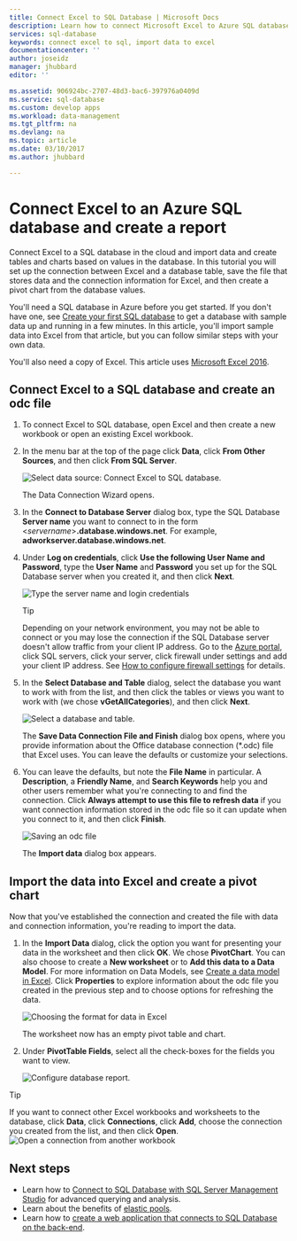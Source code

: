```yaml
---
title: Connect Excel to SQL Database | Microsoft Docs
description: Learn how to connect Microsoft Excel to Azure SQL database in the cloud. Import data into Excel for reporting and data exploration.
services: sql-database
keywords: connect excel to sql, import data to excel
documentationcenter: ''
author: joseidz
manager: jhubbard
editor: ''

ms.assetid: 906924bc-2707-48d3-bac6-397976a0409d
ms.service: sql-database
ms.custom: develop apps
ms.workload: data-management
ms.tgt_pltfrm: na
ms.devlang: na
ms.topic: article
ms.date: 03/10/2017
ms.author: jhubbard

---
```

# Connect Excel to an Azure SQL database and create a report

Connect Excel to a SQL database in the cloud and import data and create tables and charts based on values in the database. In this tutorial you will set up the connection between Excel and a database table, save the file that stores data and the connection information for Excel, and then create a pivot chart from the database values.

You'll need a SQL database in Azure before you get started. If you don't have one, see [Create your first SQL database](sql-database-get-started-portal.md) to get a database with sample data up and running in a few minutes. In this article, you'll import sample data into Excel from that article, but you can follow similar steps with your own data.

You'll also need a copy of Excel. This article uses [Microsoft Excel 2016](https://products.office.com/).

## Connect Excel to a SQL database and create an odc file
1. To connect Excel to SQL database, open Excel and then create a new workbook or open an existing Excel workbook.
2. In the menu bar at the top of the page click **Data**, click **From Other Sources**, and then click **From SQL Server**.
   
   ![Select data source: Connect Excel to SQL database.](./media/sql-database-connect-excel/excel_data_source.png)
   
   The Data Connection Wizard opens.
3. In the **Connect to Database Server** dialog box, type the SQL Database **Server name** you want to connect to in the form <*servername*>**.database.windows.net**. For example, **adworkserver.database.windows.net**.
4. Under **Log on credentials**, click **Use the following User Name and Password**, type the **User Name** and **Password** you set up for the SQL Database server when you created it, and then click **Next**.
   
   ![Type the server name and login credentials](./media/sql-database-connect-excel/connect-to-server.png)
   
   > [!TIP]
   > Depending on your network environment, you may not be able to connect or you may lose the connection if the SQL Database server doesn't allow traffic from your client IP address. Go to the [Azure portal](https://portal.azure.com/), click SQL servers, click your server, click firewall under settings and add your client IP address. See [How to configure firewall settings](sql-database-configure-firewall-settings.md) for details.
   > 
   > 
5. In the **Select Database and Table** dialog, select the database you want to work with from the list, and then click the tables or views you want to work with (we chose **vGetAllCategories**), and then click **Next**.
   
    ![Select a database and table.](./media/sql-database-connect-excel/select-database-and-table.png)
   
    The **Save Data Connection File and Finish** dialog box opens, where you provide information about the Office database connection (*.odc) file that Excel uses. You can leave the defaults or customize your selections.
6. You can leave the defaults, but note the **File Name** in particular. A **Description**, a **Friendly Name**, and **Search Keywords** help you and other users remember what you're connecting to and find the connection. Click **Always attempt to use this file to refresh data** if you want connection information stored in the odc file so it can update when you connect to it, and then click **Finish**.
   
    ![Saving an odc file](./media/sql-database-connect-excel/save-odc-file.png)
   
    The **Import data** dialog box appears.

## Import the data into Excel and create a pivot chart
Now that you've established the connection and created the file with data and connection information, you're reading to import the data.

1. In the **Import Data** dialog, click the option you want for presenting your data in the worksheet and then click **OK**. We chose **PivotChart**. You can also choose to create a **New worksheet** or to **Add this data to a Data Model**. For more information on Data Models, see [Create a data model in Excel](https://support.office.com/article/Create-a-Data-Model-in-Excel-87E7A54C-87DC-488E-9410-5C75DBCB0F7B). Click **Properties** to explore information about the odc file you created in the previous step and to choose options for refreshing the data.
   
    ![Choosing the format for data in Excel](./media/sql-database-connect-excel/import-data.png)
   
    The worksheet now has an empty pivot table and chart.
2. Under **PivotTable Fields**, select all the check-boxes for the fields you want to view.
   
    ![Configure database report.](./media/sql-database-connect-excel/power-pivot-results.png)

> [!TIP]
> If you want to connect other Excel workbooks and worksheets to the database, click **Data**, click **Connections**, click **Add**, choose the connection you created from the list, and then click **Open**.
> ![Open a connection from another workbook](./media/sql-database-connect-excel/open-from-another-workbook.png)
> 
> 

## Next steps
* Learn how to [Connect to SQL Database with SQL Server Management Studio](sql-database-connect-query-ssms.md) for advanced querying and analysis.
* Learn about the benefits of [elastic pools](sql-database-elastic-pool.md).
* Learn how to [create a web application that connects to SQL Database on the back-end](../app-service/app-service-web-tutorial-dotnet-sqldatabase.md).

